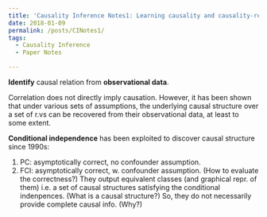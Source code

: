 ```yaml
---
title: 'Causality Inference Notes1: Learning causality and causality-related learning: some recent progress'
date: 2018-01-09
permalink: /posts/CINotes1/
tags:
  - Causality Inference
  - Paper Notes

---
```

**Identify** causal relation from **observational data**.

Correlation does not directly imply causation. 
However, 
it has been shown that under various sets of assumptions, 
the underlying causal structure over a set of r.vs can be recovered from their observational data,
at least to some extent.

**Conditional independence** has been exploited to discover causal structure since 1990s:
1. PC: asymptotically correct, no confounder assumption.
2. FCI: asymptotically correct, w. confounder assumption.
(How to evaluate the correctness?)
They output equivalent classes (and graphical repr. of them)
i.e. a set of causal structures satisfying the conditional indenpences.
(What is a causal structure?)
So, they do not necessarily provide complete causal info.
(Why?)


